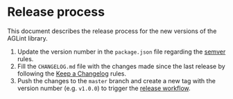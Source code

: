 # Release process

This document describes the release process for the new versions of the AGLint library.

1. Update the version number in the `package.json` file regarding the [semver](https://semver.org/) rules.
2. Fill the `CHANGELOG.md` file with the changes made since the last release by following the [Keep a Changelog](https://keepachangelog.com/en/1.0.0/) rules.
3. Push the changes to the `master` branch and create a new tag with the version number (e.g. `v1.0.0`) to trigger the [release workflow](https://github.com/AdguardTeam/AGLint/blob/master/.github/workflows/release.yml).
